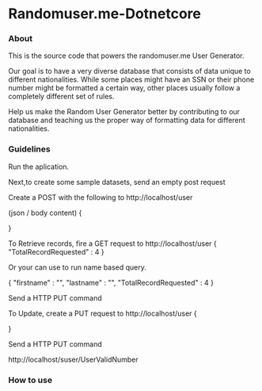 # Randomuser.me-Dotnetcore

### About
This is the source code that powers the randomuser.me User Generator.

Our goal is to have a very diverse database that consists of data unique to different nationalities.
While some places might have an SSN or their phone number might be formatted a certain way, other places usually follow a completely different set of rules.

Help us make the Random User Generator better by contributing to our database and teaching us the proper way of formatting data for different nationalities.

### Guidelines

Run the aplication. 

Next,to create some sample datasets, send an empty post request 

Create a POST with the following to http://localhost/user

(json / body content)
{
  
}

To Retrieve records, fire a GET request to http://localhost/user
{
  "TotalRecordRequested" : 4
}

Or your can use to run name based query.

{
  "firstname" : "", 
  "lastname" : "",
  "TotalRecordRequested" : 4
}

Send a HTTP PUT command

To Update, create a PUT request to http://localhost/user
{

}

Send a HTTP PUT command

http://localhost/suser/UserValidNumber

### How to use
